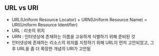 ## URL vs URI
- URL(Uniform Resource Locator) + URN(Uniform Resource Name) = URI(Uniform Resource Identifier)
- URL : 리솟의 위치
- URN : 인터넷상에 존재하는 이름을 고유하게 식별하기 위해 준비된 것
- 인터넷상에 존재하는 리소스의 위치를 지정하기 위해 URL이 먼저 고안되었고, 그 후 URL을 좀 더 확장한 개념의 URI가 고안됨
